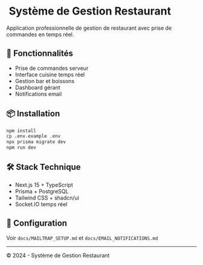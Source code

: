 # ️ Système de Gestion Restaurant

Application professionnelle de gestion de restaurant avec prise de commandes en temps réel.

## 🚀 Fonctionnalités

- Prise de commandes serveur
- Interface cuisine temps réel
- Gestion bar et boissons
- Dashboard gérant
- Notifications email

## 📦 Installation

```bash
npm install
cp .env.example .env
npx prisma migrate dev
npm run dev
```

## 🛠️ Stack Technique

- Next.js 15 + TypeScript
- Prisma + PostgreSQL
- Tailwind CSS + shadcn/ui
- Socket.IO temps réel

## 📧 Configuration

Voir `docs/MAILTRAP_SETUP.md` et `docs/EMAIL_NOTIFICATIONS.md`

---

© 2024 - Système de Gestion Restaurant
